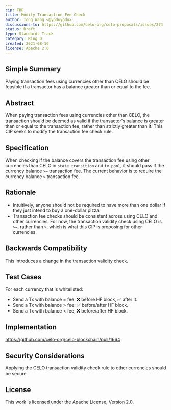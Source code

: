 ```yaml
---
cip: TBD
title: Modify Transaction Fee Check
author: Tong Wang <@yoduyodu>
discussions-to: https://github.com/celo-org/celo-proposals/issues/274
status: Draft
type: Standards Track
category: Ring 0
created: 2021-08-16
license: Apache 2.0
---
```


## Simple Summary
Paying transaction fees using currencies other than CELO should be feasible if a transactor has a balance greater than or equal to the fee.

## Abstract
When paying transaction fees using currencies other than CELO, the transaction should be deemed as valid if the transactor's balance is greater than or equal to the transaction fee, rather than strictly greater than it. This CIP seeks to modify the transaction fee check rule.

## Specification
When checking if the balance covers the transaction fee using other currencies than CELO in `state_transition` and `tx_pool`, it should pass if the currency balance `>=` transaction fee. The current behavior is to require the currency balance `>` transaction fee.

## Rationale
- Intuitively, anyone should not be required to have more than one dollar if they just intend to buy a one-dollar pizza.
- Transaction fee checks should be consistent across using CELO and other currencies. For now, the transaction validity check using CELO is `>=`, rather than `>`, which is what this CIP is proposing for other currencies.

## Backwards Compatibility
This introduces a change in the transaction validity check.

## Test Cases
For each currency that is whitelisted:
- Send a Tx with balance = fee: :x: before HF block, :white_check_mark: after it.
- Send a Tx with balance > fee: :white_check_mark: before/after HF block.
- Send a Tx with balance < fee, :x: before/after HF block.

## Implementation
https://github.com/celo-org/celo-blockchain/pull/1664

## Security Considerations
Applying the CELO transaction validity check rule to other currencies should be secure.

## License
This work is licensed under the Apache License, Version 2.0.
